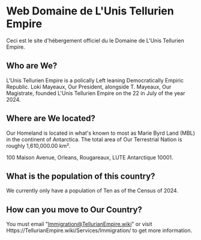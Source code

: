 # Web Domaine de L'Unis Tellurien Empire
Ceci est le site d'hébergement officiel du le Domaine de L'Unis Tellurien Empire.

## Who are We?
L'Unis Tellurien Empire is a polically Left leaning Democratically Empiric Republic. Loki Mayeaux, Our President, alongside T. Mayeaux, Our Magistrate, founded L'Unis Tellurien Empire on the 22 in July of the year 2024.

## Where are We located?
Our Homeland is located in what's known to most as Marie Byrd Land (MBL) in the continent of Antarctica. The total area of Our Terrestrial Nation is roughly 1,610,000.00 km².

100 Maison Avenue, Orleans, Rougareaux, LUTE Antarctique 10001.

## What is the population of this country?
We currently only have a population of Ten as of the Census of 2024.

## How can you move to Our Country?
You must email "Immigration@TellurianEmpire.wiki" or visit Https://TellurianEmpire.wiki/Services/Immigration/ to get more information.
